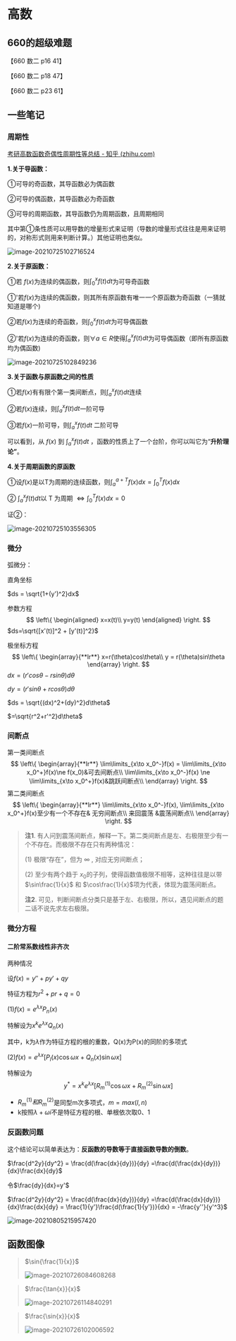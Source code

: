 # 高数

## 660的超级难题

【660 数二 p16 41】

【660 数二 p18 47】

【660 数二 p23 61】



## 一些笔记

### 周期性

[考研高数函数奇偶性周期性等总结 - 知乎 (zhihu.com)](https://zhuanlan.zhihu.com/p/62392945)

**1.关于导函数：**

①可导的奇函数，其导函数必为偶函数

②可导的偶函数，其导函数必为奇函数

③可导的周期函数，其导函数仍为周期函数，且周期相同

其中第①条性质可以用导数的增量形式来证明（导数的增量形式往往是用来证明的，对称形式则用来判断计算。）其他证明也类似。

![image-20210725102716524](高数.assets/image-20210725102716524-16276025042631.png)

**2.关于原函数：**

①若 $f(x)$​ 为连续的偶函数，则$\int_{0}^{x}f(t)dt$​为可导奇函数

①'若$f(x)$为连续的偶函数，则其所有原函数有唯一一个原函数为奇函数（一猜就知道是哪个)

②若$f(x)$为连续的奇函数，则$\int_{0}^{x}f(t)dt$为可导偶函数

②'若$f(x)$为连续的奇函数，则$\forall a \in R$使得$\int_{a}^{x}f(t)dt$为可导偶函数（即所有原函数均为偶函数)

![image-20210725102849236](高数.assets/image-20210725102849236-16276025084402.png)

**3.关于函数与原函数之间的性质**

①若$f(x)$有有限个第一类间断点，则$\int_{a}^{x}f(t)dt$连续

②若$f(x)$连续，则$\int_{a}^{x}f(t)dt$一阶可导

③若$f(x)$一阶可导，则$\int_{a}^{x}f(t)dt$ 二阶可导

可以看到，从 $f(x)$ 到 $\int_{a}^{x}f(t)dt$ ，函数的性质上了一个台阶，你可以叫它为“**升阶理论”**。

**4.关于周期函数的原函数**

①设$f(x)$​是以T为周期的连续函数，则$\int_{a}^{a+T}f(x)dx = \int_{0}^{T}f(x)dx$​

② $\int_{a}^{x}f(t)dt$​以 T 为周期 $\iff\int_{0}^{T}f(x)dx=0$​ 

证②：

![image-20210725103556305](高数.assets/image-20210725103556305-16276025109263.png)



###  微分

弧微分：

直角坐标

$ds = \sqrt{1+(y')^2}dx$​

参数方程
$$
\left\{
\begin{aligned}
x=x(t)\\
y=y(t)
\end{aligned}
\right.
$$
$ds=\sqrt{[x'(t)]^2 + [y'(t)]^2}$

极坐标方程
$$
\left\{
\begin{array}{**lr**}
x=r(\theta)cos\theta\\
y = r(\theta)sin\theta
\end{array}
\right.
$$
$dx = (r'cos\theta-rsin\theta)d\theta$​

$dy=(r'sin\theta +rcos\theta)d\theta$

$ds = \sqrt{(dx)^2+(dy)^2}d\theta$​

$=\sqrt{r^2+r'^2}d\theta$​

### 间断点

第一类间断点
$$
\left\{
\begin{array}{**lr**}
\lim\limits_{x\to x_0^-}f(x) = \lim\limits_{x\to x_0^+}f(x)\ne f(x_0)&可去间断点\\
\lim\limits_{x\to x_0^-}f(x) \ne \lim\limits_{x\to x_0^+}f(x)&跳跃间断点\\
\end{array}
\right.
$$
第二类间断点
$$
\left\{
\begin{array}{**lr**}
\lim\limits_{x\to x_0^-}f(x), \lim\limits_{x\to x_0^+}f(x)至少有一个不存在& 无穷间断点\\
来回震荡 &震荡间断点\\
\end{array}
\right.
$$


>**注1**. 有人问到震荡间断点，解释一下。第二类间断点是左、右极限至少有一个不存在。而极限不存在只有两种情况：
>
>(1) 极限“存在”，但为 $\infty$​ , 对应无穷间断点；
>
>(2) 至少有两个趋于 $x_0$​ 的子列，使得函数值极限不相等，这种往往是以带$\sin\frac{1}{x}$  和 $\cos\frac{1}{x}$项为代表，体现为震荡间断点。
>
>**注2**. 可见，判断间断点分类只是基于左、右极限，所以，遇见间断点的题二话不说先求左右极限。



### 微分方程

#### 二阶常系数线性非齐次

两种情况

设$f(x)=y''+py'+qy$​

特征方程为$r^2+pr+q = 0$

(1)$f(x) = e^{\lambda x} P_n(x)$​

特解设为$x^k e^{\lambda x}Q_n(x)$​​

其中，k为$\lambda$​作为特征方程的根的重数，Q(x)为P(x)的同阶的多项式

(2)$f(x) = e^{\lambda x}[P_l(x)\cos{\omega x}+Q_n(x)\sin{\omega x}]$​

特解设为
$$
y^* = x^ke^{\lambda x}[R^{(1)}_m\cos{\omega x} + R^{(2)}_m\sin{\omega x}]
$$

+ $R^{(1)}_m和R^{(2)}_m$​是同型m次多项式，$m=max(l,n)$​
+ k按照$\lambda + \omega i$​不是特征方程的根、单根依次取0、1

### 反函数问题

这个结论可以简单表达为：**反函数的导数等于直接函数导数的倒数**。

$\frac{d^2y}{dy^2} = \frac{d(\frac{dx}{dy})}{dy} =\frac{d(\frac{dx}{dy})}{dx}\frac{dx}{dy}$

令$\frac{dy}{dx}=y'$

$\frac{d^2y}{dy^2} = \frac{d(\frac{dx}{dy})}{dy} =\frac{d(\frac{dx}{dy})}{dx}\frac{dx}{dy} = \frac{1}{y'}\frac{d(\frac{1}{y'})}{dx} = -\frac{y''}{y'^3}$​

![image-20210805215957420](高数.assets/image-20210805215957420.png)

## 函数图像

> $\sin{\frac{1}{x}}$
>
> ![image-20210726084608268](高数.assets/image-20210726084608268-16276025145024.png)

> $\frac{\tan{x}}{x}$
>
> ![image-20210726114840291](高数.assets/image-20210726114840291-16276025178535.png)



> $\frac{\sin{x}}{x}$
>
> ![image-20210726102006592](高数.assets/image-20210726102006592-16276025195506.png)
